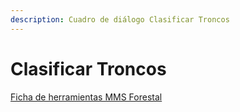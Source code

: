 ```yaml
---
description: Cuadro de diálogo Clasificar Troncos
---
```


# Clasificar Troncos

[Ficha de herramientas MMS Forestal](./)

